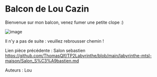 # Balcon de Lou Cazin

Bienvenue sur mon balcon, venez fumer une petite clope :)

![image](https://user-images.githubusercontent.com/115231432/197831427-4e4cb3b6-da87-4dd8-b421-dd13a28f8d8a.png)

Il n'y a pas de suite : veuillez rebrousser chemin !
 
Lien pièce précédente : Salon sebastien https://github.com/ThomasQlf/TP2Labyrinthe/blob/main/labyrinthe-mtsl-maison/Salon_S%C3%A9bastien.md

Auteurs : Lou 

